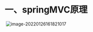 # 一、springMVC原理

​	![image-20220126161821017](C:\Users\14005\AppData\Roaming\Typora\typora-user-images\image-20220126161821017.png)